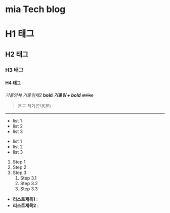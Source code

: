 # mia Tech blog
# H1 태그
## H2 태그
### H3 태그
#### H4 태그


*기울임체*
_기울임체2_
**bold**
**_기울임 + bold_**
~~strike~~

> 문구 적기(인용문)

---

- list 1
- list 2
- list 3

* list 1
* list 2
* list 3

1. Step 1
2. Step 2
3. Step 3
    1. Step 3.1
    2. Step 3.2
    3. Step 3.3

  
- **리스트제목1** : 
- **리스트제목2** : 
